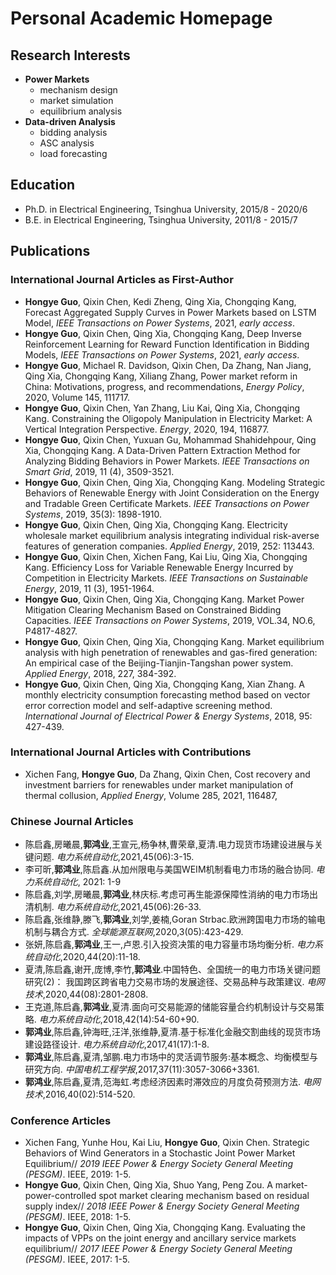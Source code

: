# Personal Academic Homepage

## Research Interests

- **Power Markets** 
  - mechanism design
  - market simulation
  - equilibrium analysis  
- **Data-driven Analysis**
  - bidding analysis
  - ASC analysis
  - load forecasting


## Education

- Ph.D. in Electrical Engineering, Tsinghua University, 2015/8 - 2020/6 <br/>
- B.E. in Electrical Engineering, Tsinghua University, 2011/8 - 2015/7 <br/>

## Publications
### International Journal Articles as First-Author 
- **Hongye Guo**, Qixin Chen, Kedi Zheng, Qing Xia, Chongqing Kang, 
  Forecast Aggregated Supply Curves in Power Markets based on LSTM Model,
  _IEEE Transactions on Power Systems_, 2021, _early access_.
- **Hongye Guo**, Qixin Chen, Qing Xia, Chongqing Kang,
  Deep Inverse Reinforcement Learning for Reward Function Identification in Bidding Models, 
  _IEEE Transactions on Power Systems_, 2021, _early access_.
- **Hongye Guo**, Michael R. Davidson, Qixin Chen, Da Zhang, Nan Jiang, Qing Xia, Chongqing Kang, Xiliang Zhang,
  Power market reform in China: Motivations, progress, and recommendations,
  _Energy Policy_, 2020, Volume 145, 111717.
- **Hongye Guo**, Qixin Chen, Yan Zhang, Liu Kai, Qing Xia, Chongqing Kang.
  Constraining the Oligopoly Manipulation in Electricity Market: A Vertical Integration Perspective. 
  _Energy_, 2020, 194, 116877.
- **Hongye Guo**, Qixin Chen, Yuxuan Gu, Mohammad Shahidehpour, Qing Xia, Chongqing Kang. A Data-Driven 
  Pattern Extraction Method for Analyzing Bidding Behaviors in Power Markets. 
  _IEEE Transactions on Smart Grid_, 2019, 11 (4), 3509-3521.
- **Hongye Guo**, Qixin Chen, Qing Xia, Chongqing Kang. 
  Modeling Strategic Behaviors of Renewable Energy with Joint Consideration on the Energy and Tradable Green Certificate Markets. 
  _IEEE Transactions on Power Systems_, 2019, 35(3): 1898-1910.
- **Hongye Guo**, Qixin Chen, Qing Xia, Chongqing Kang. 
  Electricity wholesale market equilibrium analysis integrating individual risk-averse features of generation companies. 
  _Applied Energy_, 2019, 252: 113443. 
- **Hongye Guo**, Qixin Chen, Xichen Fang, Kai Liu, Qing Xia, Chongqing Kang. 
  Efficiency Loss for Variable Renewable Energy Incurred by Competition in Electricity Markets. 
  _IEEE Transactions on Sustainable Energy_, 2019, 11 (3), 1951-1964.   
- **Hongye Guo**, Qixin Chen, Qing Xia, Chongqing Kang. 
  Market Power Mitigation Clearing Mechanism Based on Constrained Bidding Capacities. 
  _IEEE Transactions on Power Systems_, 2019, VOL.34, NO.6, P4817-4827.
- **Hongye Guo**, Qixin Chen, Qing Xia, Chongqing Kang. 
  Market equilibrium analysis with high penetration of renewables and gas-fired generation:
  An empirical case of the Beijing-Tianjin-Tangshan power system. 
  _Applied Energy_, 2018, 227, 384-392.
- **Hongye Guo**, Qixin Chen, Qing Xia, Chongqing Kang, Xian Zhang.
  A monthly electricity consumption forecasting method based on vector error correction model and self-adaptive screening method. 
  _International Journal of Electrical Power & Energy Systems_, 2018, 95: 427-439. 

### International Journal Articles with Contributions 
- Xichen Fang, **Hongye Guo**, Da Zhang, Qixin Chen,
  Cost recovery and investment barriers for renewables under market manipulation of thermal collusion,
  _Applied Energy_, Volume 285, 2021, 116487,

### Chinese Journal Articles
- 陈启鑫,房曦晨,**郭鸿业**,王宣元,杨争林,曹荣章,夏清.电力现货市场建设进展与关键问题.
  _电力系统自动化_,2021,45(06):3-15.
- 李可昕,**郭鸿业**,陈启鑫.从加州限电与美国WEIM机制看电力市场的融合协同.
  _电力系统自动化_, 2021: 1-9
- 陈启鑫,刘学,房曦晨,**郭鸿业**,林庆标.考虑可再生能源保障性消纳的电力市场出清机制.
  _电力系统自动化_,2021,45(06):26-33.
- 陈启鑫,张维静,滕飞,**郭鸿业**,刘学,姜楠,Goran Strbac.欧洲跨国电力市场的输电机制与耦合方式.
  _全球能源互联网_,2020,3(05):423-429.
- 张妍,陈启鑫,**郭鸿业**,王一,卢恩.引入投资决策的电力容量市场均衡分析.
  _电力系统自动化_,2020,44(20):11-18.
- 夏清,陈启鑫,谢开,庞博,李竹,**郭鸿业**.中国特色、全国统一的电力市场关键问题研究(2)：
  我国跨区跨省电力交易市场的发展途径、交易品种与政策建议.
  _电网技术_,2020,44(08):2801-2808.
- 王克道,陈启鑫,**郭鸿业**,夏清.面向可交易能源的储能容量合约机制设计与交易策略.
  _电力系统自动化_,2018,42(14):54-60+90.
- **郭鸿业**,陈启鑫,钟海旺,汪洋,张维静,夏清.基于标准化金融交割曲线的现货市场建设路径设计.
  _电力系统自动化_,2017,41(17):1-8.
- **郭鸿业**,陈启鑫,夏清,邹鹏.电力市场中的灵活调节服务:基本概念、均衡模型与研究方向.
  _中国电机工程学报_,2017,37(11):3057-3066+3361.
- **郭鸿业**,陈启鑫,夏清,范海虹.考虑经济因素时滞效应的月度负荷预测方法.
  _电网技术_,2016,40(02):514-520.

### Conference Articles
- Xichen Fang, Yunhe Hou, Kai Liu, **Hongye Guo**, Qixin Chen. 
  Strategic Behaviors of Wind Generators in a Stochastic Joint Power Market Equilibrium//
  _2019 IEEE Power & Energy Society General Meeting (PESGM)_. IEEE, 2019: 1-5.
- **Hongye Guo**, Qixin Chen, Qing Xia, Shuo Yang, Peng Zou. 
  A market-power-controlled spot market clearing mechanism based on residual supply index//
  _2018 IEEE Power & Energy Society General Meeting (PESGM)_. IEEE, 2018: 1-5.  
- **Hongye Guo**, Qixin Chen, Qing Xia, Chongqing Kang. 
  Evaluating the impacts of VPPs on the joint energy and ancillary service markets equilibrium//
  _2017 IEEE Power & Energy Society General Meeting (PESGM)_. IEEE, 2017: 1-5.
